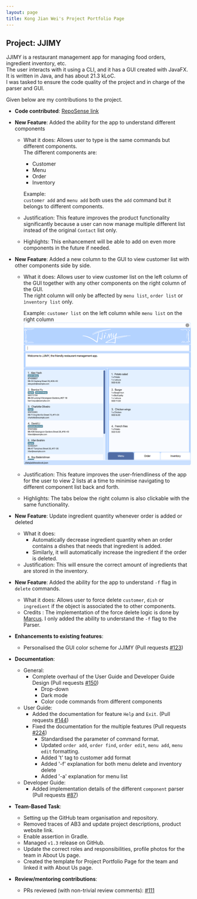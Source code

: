 ```yaml
---
layout: page
title: Kong Jian Wei's Project Portfolio Page
---
```


## Project: JJIMY

JJIMY is a restaurant management app for managing food orders, ingredient inventory, etc.  
The user interacts with it using a CLI, and it has a GUI created with JavaFX.  
It is written in Java, and has about 21.3 kLoC.  
I was tasked to ensure the code quality of the project and in charge of the parser and GUI.

Given below are my contributions to the project.

* **Code contributed**: [RepoSense link](https://nus-cs2103-ay2021s2.github.io/tp-dashboard/?search=&sort=groupTitle&sortWithin=title&timeframe=commit&mergegroup=&groupSelect=groupByRepos&breakdown=true&checkedFileTypes=docs~functional-code~test-code~other&since=&tabOpen=true&tabType=authorship&tabAuthor=Sharptail&tabRepo=AY2021S2-CS2103T-W15-3%2Ftp%5Bmaster%5D&authorshipIsMergeGroup=false&authorshipFileTypes=docs~functional-code~test-code~other&authorshipIsBinaryFileTypeChecked=false)

* **New Feature**: Added the ability for the app to understand different components
    * What it does: Allows user to type is the same commands but different components.  
      The different components are:  
      - Customer
      - Menu 
      - Order 
      - Inventory  
        
      Example:  
      `customer add` and `menu add` both uses the `add` command but it belongs to different components.  
    * Justification: This feature improves the product functionality significantly because a user can now manage multiple
      different list instead of the original `Contact` list only.  
    * Highlights: This enhancement will be able to add on even more components in the future if needed.
    
* **New Feature**: Added a new column to the GUI to view customer list with other components side by side.
    * What it does: Allows user to view customer list on the left column of the GUI together with any other components on the right column of the GUI.  
      The right column will only be affected by `menu list`, `order list` or `ìnventory list` only.  

      Example: `customer list` on the left column while `menu list` on the right column
      ![Ui](../images/Ui.png)
    * Justification: This feature improves the user-friendliness of the app for the user to view 2 lists at a time to minimise navigating to different component list back and forth.
    * Highlights: The tabs below the right column is also clickable with the same functionality.

* **New Feature**: Update ingredient quantity whenever order is added or deleted
    * What it does: 
      - Automatically decrease ingredient quantity when an order contains a dishes that needs that ingredient is added.
      - Similarly, it will automatically increase the ingredient if the order is deleted.
    * Justification: This will ensure the correct amount of ingredients that are stored in the inventory.

* **New Feature**: Added the ability for the app to understand `-f` flag in `delete` commands.
    * What it does: Allows user to force delete `customer`, `dish` or `ingredient` if the object is associated the to other components.
    * Credits : The implementation of the force delete logic is done by [Marcus](team/kangtinglee.md). I only added the ability to understand
    the `-f` flag to the Parser.
      
* **Enhancements to existing features**:
    * Personalised the GUI color scheme for JJIMY (Pull requests [\#123](https://github.com/AY2021S2-CS2103T-W15-3/tp/pull/123))
    
* **Documentation**:
    * General:
        * Complete overhaul of the User Guide and Developer Guide Design (Pull requests [\#150](https://github.com/AY2021S2-CS2103T-W15-3/tp/pull/150))
            * Drop-down
            * Dark mode
            * Color code commands from different components
    * User Guide:
        * Added the documentation for feature `Help` and `Exit`. (Pull requests [\#144](https://github.com/AY2021S2-CS2103T-W15-3/tp/pull/144))
        * Fixed the documentation for the multiple features (Pull requests [\#224](https://github.com/AY2021S2-CS2103T-W15-3/tp/pull/224))
            *  Standardised the parameter of command format. 
            *  Updated `order add`, `order find`, `order edit`, `menu add`, `menu edit` formatting.
            *  Added 't' tag to customer add format
            *  Added '-f' explanation for both menu delete and inventory delete
            *  Added '-a' explanation for menu list
    * Developer Guide:
        * Added implementation details of the different `component` parser (Pull requests [\#87](https://github.com/AY2021S2-CS2103T-W15-3/tp/pull/87))
    
* **Team-Based Task**:
    * Setting up the GitHub team organisation and repository.
    * Removed traces of AB3 and update project descriptions, product website link.
    * Enable assertion in Gradle.
    * Managed `v1.3` release on GitHub.
    * Update the correct roles and responsibilities, profile photos for the team in About Us page.
    * Created the template for Project Portfolio Page for the team and linked it with About Us page.

* **Review/mentoring contributions**:
    * PRs reviewed (with non-trivial review comments): [\#111](https://github.com/AY2021S2-CS2103T-W15-3/tp/pull/111)
    